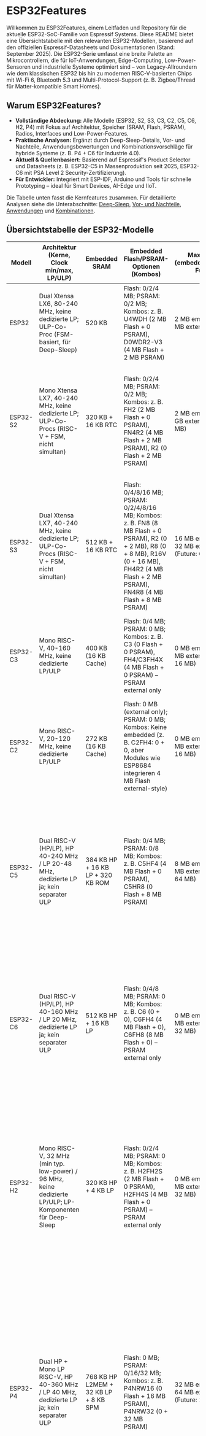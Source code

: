 # ESP32Features
Willkommen zu ESP32Features, einem  Leitfaden und Repository für die aktuelle ESP32-SoC-Familie von Espressif Systems. Diese README bietet eine Übersichtstabelle mit den relevanten ESP32-Modellen, basierend auf den offiziellen Espressif-Datasheets und Dokumentationen (Stand: September 2025). Die ESP32-Serie umfasst eine breite Palette an Mikrocontrollern, die für IoT-Anwendungen, Edge-Computing, Low-Power-Sensoren und industrielle Systeme optimiert sind – von Legacy-Allroundern wie dem klassischen ESP32 bis hin zu modernen RISC-V-basierten Chips mit Wi-Fi 6, Bluetooth 5.3 und Multi-Protocol-Support (z. B. Zigbee/Thread für Matter-kompatible Smart Homes).

## Warum ESP32Features?

- **Vollständige Abdeckung:** Alle Modelle (ESP32, S2, S3, C3, C2, C5, C6, H2, P4) mit Fokus auf Architektur, Speicher (SRAM, Flash, PSRAM), Radios, Interfaces und Low-Power-Features.
- **Praktische Analysen:** Ergänzt durch Deep-Sleep-Details, Vor- und Nachteile, Anwendungsbewertungen und Kombinationsvorschläge für hybride Systeme (z. B. P4 + C6 für Industrie 4.0).
- **Aktuell & Quellenbasiert:** Basierend auf Espressif's Product Selector und Datasheets (z. B. ESP32-C5 in Massenproduktion seit 2025, ESP32-C6 mit PSA Level 2 Security-Zertifizierung).
- **Für Entwickler:** Integriert mit ESP-IDF, Arduino und Tools für schnelle Prototyping – ideal für Smart Devices, AI-Edge und IIoT.

Die Tabelle unten fasst die Kernfeatures zusammen. Für detaillierte Analysen siehe die Unterabschnitte: [Deep-Sleep](#deep-sleep), [Vor- und Nachteile](#gründliche-bewertung-jedes-modells), [Anwendungen](#liste-typischer-anwendungen) und [Kombinationen](#sinnvolle-kombinationen-von-esp32-modellen).

## Übersichtstabelle der ESP32-Modelle

| Modell     | Architektur (Kerne, Clock min/max, LP/ULP) | Embedded SRAM | Embedded Flash/PSRAM-Optionen (Kombos) | Max PSRAM (embedded/external, Future) | Max Flash (embedded/external, Future) | Radio (Varianten)                          | Interfaces (Auswahl: Anzahl, Typ) |
|------------|--------------------------------------------|---------------|----------------------------------------|---------------------------------------|---------------------------------------|--------------------------------------------|-----------------------------------|
| ESP32     | Dual Xtensa LX6, 80-240 MHz, keine dedizierte LP; ULP-Co-Proc (FSM-basiert, für Deep-Sleep) | 520 KB       | Flash: 0/2/4 MB; PSRAM: 0/2 MB; Kombos: z. B. U4WDH (2 MB Flash + 0 PSRAM), D0WDR2-V3 (4 MB Flash + 2 MB PSRAM) | 2 MB embedded / 8 MB external        | 4 MB embedded / 16 MB external       | Wi-Fi 2.4 GHz (802.11 b/g/n), BT 4.2 (BR/EDR + LE) | 34 GPIOs; 4 SPI; 2 I2S; 2 I2C; 3 UART; Ethernet MAC; TWAI (CAN); ADC (18 ch., 12-bit); Touch (10); DAC (2, 8-bit) |
| ESP32-S2  | Mono Xtensa LX7, 40-240 MHz, keine dedizierte LP; ULP-Co-Procs (RISC-V + FSM, nicht simultan) | 320 KB + 16 KB RTC | Flash: 0/2/4 MB; PSRAM: 0/2 MB; Kombos: z. B. FH2 (2 MB Flash + 0 PSRAM), FN4R2 (4 MB Flash + 2 MB PSRAM), R2 (0 Flash + 2 MB PSRAM) | 2 MB embedded / 1 GB external (typ. 64 MB) | 4 MB embedded / 1 GB external (typ. 128 MB) | Wi-Fi 2.4 GHz (802.11 b/g/n)              | 43 GPIOs; 4 SPI; 1 I2S; 2 I2C; 2 UART; USB OTG (FS); LCD (2: SPI/I2S); Camera (DVP 8/16-bit); ADC (20 ch., 12-bit); DAC (2, 8-bit); Touch (14); RMT (4 ch.); LED PWM (8 ch.) |
| ESP32-S3  | Dual Xtensa LX7, 40-240 MHz, keine dedizierte LP; ULP-Co-Procs (RISC-V + FSM, nicht simultan) | 512 KB + 16 KB RTC | Flash: 0/4/8/16 MB; PSRAM: 0/2/4/8/16 MB; Kombos: z. B. FN8 (8 MB Flash + 0 PSRAM), R2 (0 + 2 MB), R8 (0 + 8 MB), R16V (0 + 16 MB), FH4R2 (4 MB Flash + 2 MB PSRAM), FN4R8 (4 MB Flash + 8 MB PSRAM) | 16 MB embedded / 32 MB external (Future: 64 MB) | 16 MB embedded / 32 MB external (Future: 64 MB) | Wi-Fi 2.4 GHz (802.11 b/g/n), BT 5 (LE)   | 45 GPIOs; 4 SPI (2 mem., 2 gen.); 2 I2S; 2 I2C; 3 UART; USB OTG (FS); SD/MMC (2 slots); TWAI; LCD/Camera; ADC (20 ch., 12-bit); Touch (14); MCPWM; RMT; PCNT; LED PWM |
| ESP32-C3  | Mono RISC-V, 40-160 MHz, keine dedizierte LP/ULP | 400 KB (16 KB Cache) | Flash: 0/4 MB; PSRAM: 0 MB; Kombos: z. B. C3 (0 Flash + 0 PSRAM), FH4/C3FH4X (4 MB Flash + 0 PSRAM) – PSRAM external only | 0 MB embedded / 8 MB external (Future: 16 MB) | 4 MB embedded / 16 MB external       | Wi-Fi 2.4 GHz (802.11 b/g/n), BT 5 (LE)   | 22/16 GPIOs; 3 SPI; 1 I2S; 1 I2C; 2 UART; USB Serial/JTAG; TWAI; LED PWM (6 ch.); RMT (4 ch.); ADC (6 ch., 12-bit); Temp sensor |
| ESP32-C2  | Mono RISC-V, 20-120 MHz, keine dedizierte LP/ULP | 272 KB (16 KB Cache) | Flash: 0 MB (external only); PSRAM: 0 MB; Kombos: Keine embedded (z. B. C2FH4: 0 + 0, aber Modules wie ESP8684 integrieren 4 MB Flash external-style) | 0 MB embedded / 8 MB external (Future: 16 MB) | 0 MB embedded / 16 MB external       | Wi-Fi 2.4 GHz (802.11 b/g/n), BT 5 (LE) | 14 GPIOs; 2 SPI; 1 I2S; 1 I2C; 2 UART; LED PWM; GDMA; SAR ADC (6 ch.); Temp sensor; USB Serial |
| ESP32-C5  | Dual RISC-V (HP/LP), HP 40-240 MHz / LP 20-48 MHz, dedizierte LP ja; kein separater ULP | 384 KB HP + 16 KB LP + 320 KB ROM | Flash: 0/4 MB; PSRAM: 0/8 MB; Kombos: z. B. C5HF4 (4 MB Flash + 0 PSRAM), C5HR8 (0 Flash + 8 MB PSRAM) | 8 MB embedded / 32 MB external (Future: 64 MB) | 4 MB embedded / 32 MB external (Future: 64 MB) | Wi-Fi dual-band 6 (2.4/5 GHz, 802.11 a/b/g/n/ac/ax), BT LE 5 (Core 6.0), 802.15.4 (Zigbee 3.0 / Thread 1.4) | 29 GPIOs; 3 SPI; 1 I2S; 2 I2C (+1 LP); 3 UART (+1 LP); USB Serial/JTAG; 2 CAN FD; SDIO; LED PWM (6 ch.); MCPWM (6 ch.); RMT (4 ch.); PARLIO; PCNT (4); ADC (6 ch., 12-bit); Temp sensor; Analog Comparator (2 pads) |
| ESP32-C6  | Dual RISC-V (HP/LP), HP 40-160 MHz / LP 20 MHz, dedizierte LP ja; kein separater ULP | 512 KB HP + 16 KB LP | Flash: 0/4/8 MB; PSRAM: 0 MB; Kombos: z. B. C6 (0 + 0), C6FH4 (4 MB Flash + 0), C6FH8 (8 MB Flash + 0) – PSRAM external only | 0 MB embedded / 16 MB external (Future: 32 MB) | 8 MB embedded / 16 MB external (Future: 32 MB) | Wi-Fi 6 2.4 GHz (802.11 ax/b/g/n), BT 5.3 (LE + Mesh), 802.15.4 (Zigbee 3.0 / Thread 1.3) | 30/22 GPIOs; 3 SPI; 1 I2S; 2 I2C (+1 LP); 3 UART (+1 LP); USB Serial/JTAG; 2 TWAI; SDIO; LED PWM (6 ch.); MCPWM (3); RMT (4 ch.); PARLIO; PCNT (4); ADC (7 ch., 12-bit); Temp sensor; GDMA; ETM |
| ESP32-H2 | Mono RISC-V, 32 MHz (min typ. low-power) / 96 MHz, keine dedizierte LP/ULP; LP-Komponenten für Deep-Sleep | 320 KB HP + 4 KB LP | Flash: 0/2/4 MB; PSRAM: 0 MB; Kombos: z. B. H2FH2S (2 MB Flash + 0 PSRAM), H2FH4S (4 MB Flash + 0 PSRAM) – PSRAM external only | 0 MB embedded / 16 MB external (Future: 32 MB) | 4 MB embedded / 16 MB external (Future: 32 MB) | BT LE 5.3 (1/2 Mbps, Coded PHY, Long Range, Advertising Extensions), 802.15.4 (250 Kbps OQPSK, Thread/Zigbee 3.0/Matter) | 19 GPIOs; 2 SPI (Flash + gen.); 2 UART; 2 I2C; 1 I2S; RMT (2 tx/2 rx ch.); LED PWM (6 ch.); USB Serial/JTAG; TWAI (CAN); GDMA (3 tx/3 rx); PCNT; MCPWM; ADC (5 ch., 12-bit); Temp sensor; Timers (2 gen. 54-bit, 52-bit sys., 3 WDT) | 
| ESP32-P4  | Dual HP + Mono LP RISC-V, HP 40-360 MHz / LP 40 MHz, dedizierte LP ja; kein separater ULP | 768 KB HP L2MEM + 32 KB LP + 8 KB SPM | Flash: 0 MB; PSRAM: 0/16/32 MB; Kombos: z. B. P4NRW16 (0 Flash + 16 MB PSRAM), P4NRW32 (0 + 32 MB PSRAM) | 32 MB embedded / 64 MB external (Future: 128 MB) | 0 MB embedded / 64 MB external (Future: 128 MB) | Keine integrierten Radios (MCU-fokussiert, external möglich) | 55 GPIOs (16 LP); 4 SPI (+1 LP); 3 I2S (+1 LP); 3 I2C (+1 Analog +1 I3C); 6 UART (5 HP +1 LP); USB HS/FS OTG + Serial/JTAG; Ethernet (10/100 RMII); 3 TWAI; SD/MMC; LED PWM (8 ch.); MCPWM (2); RMT (8 ch.); PARLIO; Touch (14); 2 ADC; VAD; Image: JPEG Codec, ISP, H.264 Encoder, MIPI CSI/DSI (2-lane), LCD/Camera | 

### Hinweise zur Tabelle:

- **Architektur:** Berücksichtigt Kerne (HP/LP), Clock-Ranges und Low-Power-Features (ULP/LP).
- **Speicher:** Embedded-Optionen mit Varianten-Kombos; Max-Werte inkl. Future-Support (z. B. bis 128 MB bei P4).
- **Radios:** Alle Varianten, inkl. Multi-Protocol (z. B. Wi-Fi 6 bei C5/C6, 802.15.4 bei C5/C6/H2 für Matter).
- **Interfaces:** Wichtige Peripherie mit Anzahlen; fokussiert auf GPIOs, Wireless-Relevanz und Spezialfeatures (z. B. MIPI bei P4).
- **Quellen:** Direkt aus Espressif-Datasheets; keine neuen Modelle jenseits der Liste (Stand 2025, z. B. C5 in Massenproduktion).

## Deep sleep

### Details

**Alle** ESP32-Modelle (ESP32, S2, S3, C3, C2, C5, C6, P4) unterstützen Deep-Sleep-Modus, und in den meisten Fällen sind speziellen Speicher (RTC SRAM oder vergleichbar) nutzbar, um Daten währened des Deep-Sleeps zu sichern. Allerdings gibt es Unterschiede in der Architektur (RTC SRAM, LP SRAM, oder andere Mechanismen), die beeinflussen, wie und welcher Speicher für diesen Zweck genutzt wird. 

### Übersicht: Deep-Sleep und Speicher zum Sichern von Daten

**Deep-Sleep-Modus:** Alle Modelle können in Deep-Sleep gehen, wodurch der Hauptprozessor (HP-Core) und die meisten Peripherien abgeschaltet werden, um Strom zu sparen. Bestimmte Speicherbereiche bleiben aktiv, um Daten zu sichern oder einfache Aufgaben auszuführen.

**RTC SRAM**: In Modellen ohne dedizierten LP-Core (ESP32, S2, S3, teilweise C3) ist der RTC SRAM der Hauptspeicher, der im Deep-Sleep aktiv bleibt, um Daten zu sichern oder ULP-Co-Prozessor-Code auszuführen.

**LP SRAM**: In Modellen mit dediziertem LP-Core (C5, C6, H2, P4) übernimmt der LP SRAM oft diese Rolle, da der LP-Core im Deep-Sleep aktiv bleiben kann und eigene Daten/Code speichert. Beim H2 gibt es 4 KB LP SRAM, aber ohne LP-Core, nur für Datenspeicherung und LP-Peripherie.

**Spezialfälle:** C2 hat keinen dedizierten RTC SRAM oder LP SRAM, aber es gibt einen kleinen RTC-Bereich (nicht explizit spezifiziert), der ähnliche Funktionen bietet. C3 hat eingeschränkte Optionen. H2 ist für ultra-niedrigen Verbrauch (7 μA Deep-Sleep) optimiert, mit LP SRAM für passive Speicherung.


### Modell-spezifische Details

#### ESP32:

- **Deep-Sleep:** Ja, unterstützt.
- **Speicher:** 520 KB SRAM, davon ein Teil (nicht separat als "RTC SRAM" spezifiziert, aber ca. 8 KB im RTC-Domain) bleibt im Deep-Sleep aktiv. Der ULP-Co-Prozessor (FSM-basiert) kann darauf zugreifen, um Daten zu sichern oder einfache Aufgaben auszuführen.
- **Nutzung:** Sicherung von Variablen im RTC-Speicherbereich (via RTC-Speicher-API) z. B. Zustandsdaten, Zähler, oder Sensorwerte. Der ULP kann diese Daten verarbeiten.
- **Limit:** Begrenzter Speicher im Vergleich zu neueren Modellen; ULP ist nicht so flexibel wie ein LP-Core.


#### ESP32-S2:

- **Deep-Sleep:** Ja, unterstützt.
- **Speicher:** 16 KB RTC SRAM explizit im Datasheet, bleibt im Deep-Sleep aktiv. Zwei ULP-Co-Procs (RISC-V + FSM, nicht simultan) können darauf zugreifen.
- **Nutzung:** RTC SRAM kann für Daten (z. B. Zustände, Konfigurationsdaten) genutzt werden. Der RISC-V-ULP erlaubt komplexere Berechnungen als beim klassischen ESP32.
- **Limit:** 16 KB ist nicht riesig, aber ausreichend für die meisten Sensor- oder Zustandsdaten.


#### ESP32-S3:

- **Deep-Sleep:** Ja, unterstützt.
- **Speicher:** 16 KB RTC SRAM, bleibt im Deep-Sleep aktiv. ULP-Co-Procs (RISC-V + FSM) können diesen Speicher nutzen.
- **Nutzung:** Ähnlich wie S2, ideal für Daten wie Konfigurationen, Sensorwerte, oder kleine Zustandsmaschinen. Der ULP-RISC-V ist programmierbar für komplexere Deep-Sleep-Logik.
- **Limit:** Wie S2, 16 KB RTC SRAM begrenzt die Datenmenge.


#### ESP32-C3:

- **Deep-Sleep:** Ja, unterstützt.
- **Speicher:** Kein expliziter RTC SRAM, aber ein Teil der 400 KB SRAM (ca. 8 KB im RTC-Domain, ähnlich ESP32) bleibt im Deep-Sleep aktiv. Kein ULP-Co-Prozessor, daher kein Programmieren im Deep-Sleep.
- **Nutzung:** Du kannst Daten im RTC-Bereich sichern (via ESP-IDF RTC-Speicher-APIs), aber ohne ULP nur statische Speicherung, keine aktive Verarbeitung.
- **Limit:** Kein ULP oder LP-Core schränkt die Flexibilität ein; kleinerer Speicherbereich.


#### ESP32-C2:

- **Deep-Sleep:** Ja, unterstützt.
- **Speicher:** Kein expliziter RTC SRAM oder LP SRAM. Ein kleiner RTC-Bereich (nicht im Datasheet quantifiziert, geschätzt <8 KB) bleibt aktiv, ähnlich wie bei C3.
- **Nutzung:** Begrenzte Datenspeicherung im RTC-Bereich möglich (z. B. Zustandsvariablen), aber keine aktive Verarbeitung, da kein ULP oder LP-Core.
- **Limit:** Sehr eingeschränkt, da kein dedizierter Speicher oder Co-Prozessor vorhanden.


#### ESP32-C5:

- **Deep-Sleep:** Ja, unterstützt (HP-Core aus, LP-Core kann aktiv bleiben).
- **Speicher:** 16 KB LP SRAM für den dedizierten LP-Core (RISC-V), bleibt im Deep-Sleep aktiv. Kein separater RTC SRAM, da der LP-Core diese Aufgaben übernimmt.
- **Nutzung:** LP SRAM kann für Daten und Code des LP-Cores genutzt werden, der im Deep-Sleep läuft. Ideal für komplexe Low-Power-Logik oder Datenspeicherung.
- **Limit:** 16 KB LP SRAM ist ausreichend, aber nicht riesig; LP-Core bietet mehr Flexibilität als ULP.


#### ESP32-C6:

- **Deep-Sleep:** Ja, unterstützt (ähnlich wie C5).
- **Speicher:** 16 KB LP SRAM für den LP-Core, bleibt im Deep-Sleep aktiv. Kein separater RTC SRAM.
- **Nutzung:** Wie C5, LP SRAM für Daten/Code des LP-Cores, geeignet für komplexe Deep-Sleep-Aufgaben.
- **Limit:** 16 KB LP SRAM, aber flexibler durch LP-Core.


#### ESP32-H2: 

- **Deep-Sleep:** Ja, unterstützt (optimiert für ultra-niedrigen Verbrauch, 7 μA).
- **Speicher:** 4 KB LP SRAM, bleibt im Deep-Sleep aktiv. Kein separater RTC SRAM oder dedizierter LP-Core.
- **Nutzung:** LP SRAM für passive Datenspeicherung (z. B. Zustandsvariablen, Sensor-Daten) im Deep-Sleep; LP-Peripherie (z. B. Timer, Sensoren) unterstützt einfache Aufgaben.
- **Limit:** 4 KB LP SRAM ist klein; kein LP-Core, daher keine komplexe Verarbeitung im Deep-Sleep.


#### ESP32-P4:

- **Deep-Sleep:** Ja, unterstützt (HP-Cores aus, LP-Core aktiv).
- **Speicher:** 32 KB LP SRAM für den LP-Core, bleibt im Deep-Sleep aktiv. Kein RTC SRAM, da LP-Core die Low-Power-Aufgaben übernimmt.
- **Nutzung:** LP SRAM für Daten und Code des LP-Cores, ideal für anspruchsvolle Low-Power-Anwendungen (z. B. Bildverarbeitung, Sensor-Logik).
- **Limit:** 32 KB ist großzügiger als bei C5/C6, keine wesentlichen Einschränkungen.

### Zusammenfassung

- **Alle** ESP32-Modelle unterstützen Deep-Sleep.
- **RTC-Speicher** (oder Äquivalent) zum Sichern von Daten bei allen Modellen
- **ESP32, S2, S3:** RTC SRAM (16 KB bei S2/S3, kleinerer Bereich beim klassischen ESP32) für Datenspeicherung, unterstützt durch ULP-Co-Procs.
- **C3, C2:** Kleiner RTC-Bereich (nicht explizit spezifiziert, <8 KB), nur für statische Datenspeicherung, kein ULP/LP-Core.
- **C5, C6, H2, P4:** LP SRAM (16 KB bei C5/C6, 32 KB bei P4) für Datenspeicherung und LP-Core-Aufgaben, flexibler als RTC SRAM.
- **Unterschiede:** Modelle mit ULP (ESP32, S2, S3) oder LP-Core (C5, C6, H2, P4) bieten mehr Flexibilität, da sie im Deep-Sleep aktiv Code ausführen können. C3 und C2 sind eingeschränkt (nur Speicherung, keine Verarbeitung).
- **C5, C6, H2, P4** können zusätzlich den LP-Core nutzen, um **im Deep-Sleep** aktiv zu sein.

## Gründliche Bewertung jedes Modells

Basierend auf den offiziellen Espressif-Datasheets (Stand September 2025) und den gesammelten Details aus den Quellen wird jedes ESP32-Modell hinsichtlich seiner Vor- und Nachteile analysiert. Der Fokus liegt auf der **Schwerpunkt-Nutzbarkeit**, d.h. wie die Ausstattung (Architektur, Memory, Radios, Interfaces, Power) das Modell für bestimmte Anwendungsbereiche optimiert. Die Bewertung berücksichtigt Faktoren wie Leistung, Energieeffizienz, Kosten, Kompatibilität (z.B. RISC-V vs. Xtensa), Wireless-Optionen und Peripherie. Modelle mit RISC-V sind zukunftsorientiert (besser für Open-Source), während Xtensa etabliert ist. Neuere Modelle (C-Serie, H2, P4) betonen Low-Power und Multi-Protocol (z.B. Matter), ältere (Classic, S2, S3) sind allgemeiner, aber verbrauchsintensiver.

#### ESP32
- **Schwerpunkt**: Allrounder für drahtlose Netzwerke und Legacy-Anwendungen; stark in Wi-Fi + BT Classic/LE-Kombinationen mit Ethernet/CAN.
- **Vorteile**: Dual-Core Xtensa für parallele Tasks (z.B. Wi-Fi + BT), etablierte Ökosystem (viel Code verfügbar), Ethernet MAC und TWAI (CAN) für industrielle Netzwerke, günstig und robust, ULP-Co-Proc für einfache Low-Power-Tasks.
- **Nachteile**: Höherer Stromverbrauch (Deep-Sleep ~10 μA, Active >100 mA), Xtensa-Architektur weniger zukunftsweisend (weniger Open-Source-Tools), kein Wi-Fi 6/BT 5, begrenzte Memory-Optionen (max 4 MB embedded Flash), veraltet (NRND für einige Varianten), kein dedizierter LP-Core.
- **Gesamtbewertung**: Gut für kostengünstige, etablierte Projekte mit gemischter Connectivity, aber nicht ideal für ultra-low-power oder moderne Protokolle.

#### ESP32-S2
- **Schwerpunkt**: USB- und Multimedia-fokussiert (LCD/Camera/Touch), für Wi-Fi-only Geräte mit Low-Power.
- **Vorteile**: USB OTG (FS) für HID/Storage, LCD/Camera-Interfaces für Displays, 14 Touch-Sensoren, ULP-Co-Procs (RISC-V + FSM) für flexible Deep-Sleep, große external Memory-Support (bis 1 GB), kompakt und energieeffizient für Wi-Fi-Apps.
- **Nachteile**: Kein BT, Mono-Core Xtensa (weniger Leistung), kein Ethernet/CAN, Touch nicht CS-zertifiziert (Einschränkungen in noisy Umgebungen), höherer Verbrauch als C-Serie (Deep-Sleep ~5-7 μA), veraltet im Vergleich zu S3.
- **Gesamtbewertung**: Stark für USB-basierte oder Display/Touch-Geräte (z.B. Smart Panels), aber limitiert ohne BT/Multi-Core.

#### ESP32-S3
- **Schwerpunkt**: AI und Multimedia (Vector/AI-Extensions, LCD/Camera), für Edge-Computing mit Wi-Fi/BT LE.
- **Vorteile**: Dual-Core Xtensa mit AI/DSP-Extensions (z.B. 128-bit Vector), USB OTG/SD für Storage, LCD/Camera für Video, ULP-Co-Procs für Low-Power, große Memory (bis 16 MB embedded PSRAM), BT 5 LE für moderne Apps.
- **Nachteile**: Kein Wi-Fi 6, höherer Verbrauch (Deep-Sleep ~7 μA, Active >100 mA), Xtensa statt RISC-V, ADC/Wi-Fi-Konflikte, teurer als C-Serie, kein 802.15.4.
- **Gesamtbewertung**: Ideal für AI/Multimedia (z.B. Voice/Image Recognition), aber nicht optimal für ultra-low-power oder Multi-Protocol-IoT.

#### ESP32-C3
- **Schwerpunkt**: Low-Cost Low-Power Wireless (Wi-Fi + BT LE), für einfache Sensoren.
- **Vorteile**: RISC-V Mono-Core (zukunftsweisend), Wi-Fi + BT 5 LE, TWAI (CAN), USB Serial/JTAG, günstig und kompakt, externe Memory bis 16 MB.
- **Nachteile**: Kein ULP/LP-Core (eingeschränkte Deep-Sleep-Verarbeitung, ~5 μA), begrenzte GPIOs (22/16), kein Ethernet/USB OTG, Mono-Core limitiert Leistung, einige Varianten EOL/NRND.
- **Gesamtbewertung**: Perfekt für kostengünstige, batteriebetriebene Sensoren, aber schwach in Multimedia/High-Perf.

#### ESP32-C2
- **Schwerpunkt**: Ultra-Low-Cost Minimalist für Low-Power Wireless.
- **Vorteile**: Sehr günstig und klein, RISC-V Mono-Core, Wi-Fi + BT 5 LE, Low-Power (Deep-Sleep <8 μA), externe Memory-Support.
- **Nachteile**: Kein embedded Flash/PSRAM (external only), wenige GPIOs (14), minimal Interfaces (kein USB OTG/Ethernet/CAN), kein ULP/LP-Core, begrenzte SRAM (272 KB).
- **Gesamtbewertung**: Für massenproduzierte, einfache Wireless-Geräte (z.B. Tags), aber zu limitiert für komplexe Apps.

#### ESP32-C5
- **Schwerpunkt**: Modern Multi-Protocol Wireless (Dual-Band Wi-Fi 6 + BT LE 5 + 802.15.4), für Low-Power IoT mit LP-Core.
- **Vorteile**: Dual-Band Wi-Fi 6 (2.4/5 GHz), BT LE 5 (inkl. Direction Finding), 802.15.4 (Zigbee/Thread), dedizierter LP-Core (RISC-V, bis 48 MHz), CAN FD, Low-Power (Deep-Sleep ~12 μA), RISC-V Dual-Core.
- **Nachteile**: Weniger GPIOs (29), begrenzte embedded Memory (4 MB Flash/8 MB PSRAM), höherer Preis, neu (weniger etabliert).
- **Gesamtbewertung**: Stark für smarte Home/IoT-Netzwerke (Matter-kompatibel), aber nicht für High-Perf ohne Wireless.

#### ESP32-C6
- **Schwerpunkt**: Low-Power Multi-Protocol (Wi-Fi 6 2.4GHz + BT 5.3 + 802.15.4), für Batterie-IoT mit LP-Core.
- **Vorteile**: Wi-Fi 6 (2.4 GHz), BT 5.3 (Mesh), 802.15.4 (Zigbee/Thread), dedizierter LP-Core (RISC-V, 20 MHz), Low-Power (Deep-Sleep 7 μA), RISC-V Dual-Core, TWAI.
- **Nachteile**: Kein 5 GHz Wi-Fi, begrenzte embedded PSRAM (external only), 30/22 GPIOs, kein USB OTG/Ethernet.
- **Gesamtbewertung**: Optimal für energieeffiziente Smart Devices (z.B. Sensor-Netzwerke), besser als C5 in Power, aber ohne Dual-Band.

#### ESP32-H2
- **Schwerpunkt**: Ultra-Low-Power Non-Wi-Fi Wireless (BT LE 5.3 + 802.15.4), für Thread/Zigbee/Matter.
- **Vorteile**: BT LE 5.3 (Long Range, Mesh), 802.15.4 (Zigbee/Thread), RISC-V Mono-Core (96 MHz), Ultra-Low-Power (Deep-Sleep 7 μA), USB Serial/JTAG, kompakt.
- **Nachteile**: Kein Wi-Fi, kleiner SRAM (320 KB + 4 KB LP), wenige GPIOs (19), kein dedizierter LP-Core (nur LP-Komponenten), begrenzte Interfaces.
- **Gesamtbewertung**: Ideal für batteriebetriebene Mesh-Netzwerke (z.B. Smart Lighting), aber ungeeignet für Wi-Fi-Apps.

#### ESP32-P4
- **Schwerpunkt**: High-Performance MCU ohne Radios, für AI/Multimedia (JPEG/H.264/MIPI) mit Wired Connectivity.
- **Vorteile**: Dual-HP + Mono-LP RISC-V (bis 360 MHz), AI/DSP-Extensions, Multimedia (JPEG Codec, H.264 Encoder, MIPI CSI/DSI), USB HS/FS OTG, Ethernet, 55 GPIOs (16 LP), große Memory (bis 32 MB embedded PSRAM), VAD/Touch.
- **Nachteile**: Keine integrierten Radios (external nötig), kein embedded Flash, höherer Verbrauch (Deep-Sleep 0.025 mA), teurer, neu (weniger Support).
- **Gesamtbewertung**: Perfekt für High-Perf Wired/AI-Geräte (z.B. HMI Panels), aber nicht für Wireless ohne Add-ons.

## Liste typischer Anwendungen

Nachfolgend sind 35 typische Anwendungen für ESP32-Modelle zusammengestellt, basierend auf Espressif-Empfehlungen (z.B. Smart Home, IoT, Industrial). Diese decken Bereiche wie Low-Power Sensoren, Multimedia, AI, Industrial und Wearables ab. Die Liste ist nummeriert und beschreibt kurz den Fokus.

1. Smart Home Hub (z.B. Zentrale Steuerung mit Multi-Protocol).
2. Wi-Fi Access Point/Extender (z.B. Netzwerk-Erweiterung).
3. Bluetooth Audio Device (z.B. Speaker/Headset).
4. Low-Power Sensor Node (z.B. Umweltsensor mit Batterie).
5. AI Edge Computing (z.B. Voice Recognition).
6. Security Camera (z.B. Video-Überwachung mit Streaming).
7. Wearable Fitness Tracker (z.B. Schrittzähler mit BT).
8. Industrial IoT Gateway (z.B. Daten-Sammlung mit CAN/Ethernet).
9. Zigbee/Thread Smart Lighting (z.B. Lampen-Steuerung).
10. USB HID Device (z.B. Maus/Tastatur).
11. Ethernet-Connected Controller (z.B. Wired Automation).
12. CAN-Bus Vehicle Monitor (z.B. Auto-Diagnose).
13. LCD Display Panel (z.B. HMI Interface).
14. Touch Screen Device (z.B. Bedienpanel).
15. Battery-Powered Remote Control (z.B. IR/Fernbedienung).
16. Matter-Compatible Smart Plug (z.B. Steckdose mit Multi-Protocol).
17. Wi-Fi 6 Mesh Network (z.B. Home Mesh).
18. Bluetooth Mesh Sensor Network (z.B. Gebäudemonitoring).
19. 802.15.4 Low-Power Mesh (z.B. Thread-Netzwerk).
20. Robotics Controller (z.B. Motor-Steuerung mit PWM).
21. Barcode Scanner (z.B. Image Processing).
22. Voice Assistant (z.B. Sprachsteuerung).
23. Secure IoT Device (z.B. mit Encryption/Boot).
24. Environmental Monitoring Station (z.B. Wetterstation).
25. SD Card Data Logger (z.B. Logging mit Storage).
26. PWM Motor Driver (z.B. DC-Motoren).
27. Analog Sensor Reader (z.B. Temp/Druck mit ADC).
28. Asset Tracking Tag (z.B. BT LE Beacon).
29. Smart Thermostat (z.B. Heizungssteuerung).
30. POS Terminal (z.B. Zahlungsterminal mit Display).
31. Service Robot Brain (z.B. Navigation mit AI).
32. Audio Streaming Device (z.B. Musik-Player).
33. Health Monitoring Wearable (z.B. Puls-Sensor).
34. Agricultural Sensor (z.B. Bodenfeuchte mit Low-Power).
35. Vending Machine Controller (z.B. Zahlung/Display).

### Bewertungstabelle

Die Tabelle bewertet die Eignung jedes Modells für die Anwendungen mit ++ (sehr gut, optimal), + (gut, machbar), 0 (neutral, mit Einschränkungen), - (schlecht, ungeeignet), -- (sehr schlecht, unmöglich). Bewertung basiert auf Ausstattung (z.B. Radios für Wireless, LP-Core für Low-Power, Interfaces für Multimedia). Optionaler Text in Klammern erklärt Schlüsselgründe.

| Anwendung | ESP32 | ESP32-S2 | ESP32-S3 | ESP32-C3 | ESP32-C2 | ESP32-C5 | ESP32-C6 | ESP32-H2 | ESP32-P4 |
|-----------|-------|----------|----------|----------|----------|----------|----------|----------|----------|
| 1. Smart Home Hub | ++ (Wi-Fi/BT + Ethernet) | + (Wi-Fi, aber kein BT) | ++ (AI/Multimedia + BT LE) | + (Low-Cost Wi-Fi/BT) | 0 (Minimal, aber Wi-Fi/BT) | ++ (Multi-Protocol Wi-Fi 6) | ++ (Wi-Fi 6 + 802.15.4) | + (802.15.4/BT, kein Wi-Fi) | + (High-Perf, aber externe Radios) |
| 2. Wi-Fi Access Point/Extender | ++ (Dual-Core Wi-Fi) | ++ (Wi-Fi + USB) | ++ (Wi-Fi + Memory) | + (Low-Power Wi-Fi) | + (Minimal Wi-Fi) | ++ (Dual-Band Wi-Fi 6) | ++ (Wi-Fi 6) | -- (Kein Wi-Fi) | - (Keine Radios) |
| 3. Bluetooth Audio Device | ++ (BT Classic/LE) | -- (Kein BT) | ++ (BT LE + I2S) | + (BT LE) | + (BT LE) | ++ (BT LE 5 + I2S) | ++ (BT 5.3 Mesh) | ++ (BT LE 5.3) | + (I2S/LP, aber externe BT) |
| 4. Low-Power Sensor Node | + (ULP, aber verbrauchsintensiv) | + (ULP-Co-Procs) | + (ULP-Co-Procs) | ++ (Low-Power RISC-V) | ++ (Ultra-Low-Cost/Power) | ++ (LP-Core + Low-Verbrauch) | ++ (LP-Core + 7μA Deep-Sleep) | ++ (Ultra-Low-Power 7μA) | + (LP-Core, aber kein Wireless) |
| 5. AI Edge Computing | + (Dual-Core) | 0 (Mono-Core) | ++ (Vector/AI Extensions) | - (Mono-Core, wenig SRAM) | -- (Minimal) | + (Dual-Core RISC-V) | + (Dual-Core) | - (Mono-Core, wenig SRAM) | ++ (AI/DSP Extensions) |
| 6. Security Camera | + (Wi-Fi/BT) | ++ (LCD/Camera + Wi-Fi) | ++ (LCD/Camera + AI) | 0 (Kein Camera-Interface) | - (Minimal Interfaces) | + (Wi-Fi 6, aber kein Camera) | + (Wi-Fi 6) | - (Kein Wi-Fi/Camera) | ++ (MIPI CSI/DSI + H.264) |
| 7. Wearable Fitness Tracker | + (BT + Touch) | + (Touch + Low-Power) | ++ (BT LE + Touch/AI) | ++ (BT LE + Low-Power) | ++ (Low-Power BT LE) | ++ (BT LE 5 + LP-Core) | ++ (BT 5.3 + LP-Core) | ++ (BT LE 5.3 Low-Power) | + (Touch + LP, aber groß) |
| 8. Industrial IoT Gateway | ++ (Ethernet/CAN + Dual-Core) | + (USB/TWAI) | ++ (TWAI + SD) | + (TWAI + Low-Cost) | 0 (Minimal) | ++ (CAN FD + Multi-Protocol) | ++ (TWAI + Wi-Fi 6) | + (802.15.4 + TWAI) | ++ (Ethernet + CAN) |
| 9. Zigbee/Thread Smart Lighting | 0 (Kein 802.15.4) | 0 (Kein 802.15.4) | 0 (Kein 802.15.4) | 0 (Kein 802.15.4) | 0 (Kein 802.15.4) | ++ (802.15.4 + Zigbee/Thread) | ++ (802.15.4 + Thread 1.3) | ++ (802.15.4 + Zigbee/Thread) | - (Keine Radios) |
| 10. USB HID Device | + (UART/USB Serial) | ++ (USB OTG FS) | ++ (USB OTG FS) | + (USB Serial) | + (USB Serial) | + (USB Serial) | + (USB Serial) | + (USB Serial) | ++ (USB HS/FS OTG) |
| 11. Ethernet-Connected Controller | ++ (Ethernet MAC) | - (Kein Ethernet) | - (Kein Ethernet) | - (Kein Ethernet) | - (Kein Ethernet) | - (Kein Ethernet) | - (Kein Ethernet) | - (Kein Ethernet) | ++ (Ethernet 10/100) |
| 12. CAN-Bus Vehicle Monitor | ++ (TWAI/CAN) | + (TWAI) | + (TWAI) | ++ (TWAI) | - (Kein CAN) | ++ (2x CAN FD) | ++ (2x TWAI) | + (TWAI) | ++ (3x TWAI) |
| 13. LCD Display Panel | + (I2S/SPI) | ++ (LCD Interface) | ++ (LCD/Camera) | 0 (Kein LCD) | - (Minimal) | 0 (Kein LCD) | 0 (Kein LCD) | 0 (Kein LCD) | ++ (MIPI DSI + LCD) |
| 14. Touch Screen Device | ++ (10 Touch) | ++ (14 Touch) | ++ (14 Touch) | - (Kein Touch) | - (Kein Touch) | - (Kein Touch) | - (Kein Touch) | - (Kein Touch) | ++ (14 Touch) |
| 15. Battery-Powered Remote | + (BT + Low-Power) | + (Wi-Fi + RMT) | + (BT LE) | ++ (BT LE Low-Power) | ++ (BT LE Minimal) | ++ (BT LE 5 LP-Core) | ++ (BT 5.3 LP-Core) | ++ (BT LE 5.3 Low-Power) | + (RMT + LP-Core) |
| 16. Matter-Compatible Smart Plug | + (Wi-Fi/BT) | + (Wi-Fi) | + (Wi-Fi/BT LE) | + (Wi-Fi/BT LE) | + (Wi-Fi/BT LE) | ++ (Multi-Protocol) | ++ (Wi-Fi 6 + 802.15.4) | ++ (802.15.4/BT LE) | - (Keine Radios) |
| 17. Wi-Fi 6 Mesh Network | - (Kein Wi-Fi 6) | - (Kein Wi-Fi 6) | - (Kein Wi-Fi 6) | - (Kein Wi-Fi 6) | - (Kein Wi-Fi 6) | ++ (Dual-Band Wi-Fi 6) | ++ (Wi-Fi 6 2.4GHz) | -- (Kein Wi-Fi) | - (Keine Radios) |
| 18. Bluetooth Mesh Network | + (BT LE) | -- (Kein BT) | ++ (BT 5 LE Mesh) | + (BT 5 LE) | + (BT 5 LE) | ++ (BT LE 5) | ++ (BT 5.3 Mesh) | ++ (BT LE 5.3 Mesh) | - (Keine Radios) |
| 19. 802.15.4 Low-Power Mesh | - (Kein 802.15.4) | - (Kein 802.15.4) | - (Kein 802.15.4) | - (Kein 802.15.4) | - (Kein 802.15.4) | ++ (802.15.4) | ++ (802.15.4) | ++ (802.15.4) | - (Keine Radios) |
| 20. Robotics Controller | ++ (Dual-Core + PWM) | + (Mono-Core + PWM) | ++ (Dual-Core + MCPWM) | + (Mono-Core + PWM) | 0 (Minimal PWM) | ++ (MCPWM + Dual-Core) | ++ (MCPWM + Dual-Core) | + (MCPWM) | ++ (MCPWM + High-Perf) |
| 21. Barcode Scanner | + (Wi-Fi/BT) | ++ (Camera) | ++ (Camera + AI) | 0 (Kein Camera) | - (Kein Camera) | 0 (Kein Camera) | 0 (Kein Camera) | 0 (Kein Camera) | ++ (ISP + MIPI CSI) |
| 22. Voice Assistant | + (Dual-Core + I2S) | + (I2S + USB) | ++ (I2S + AI) | 0 (I2S, aber Mono) | 0 (I2S Minimal) | + (I2S + Dual-Core) | + (I2S + Dual-Core) | + (I2S) | ++ (VAD + I2S/LP) |
| 23. Secure IoT Device | ++ (Crypto Accel) | ++ (Crypto + Secure Boot) | ++ (Crypto + Secure Boot) | ++ (Crypto) | + (Crypto) | ++ (Crypto + XTS-AES) | ++ (Crypto + XTS-AES) | ++ (Crypto) | ++ (Crypto + DSA) |
| 24. Environmental Monitoring Station | + (ADC + Wireless) | + (ADC + Touch) | + (ADC + Touch) | ++ (ADC + Low-Power) | ++ (ADC + Low-Power) | ++ (ADC + LP-Core) | ++ (ADC + LP-Core) | ++ (ADC + Low-Power) | + (ADC + Touch) |
| 25. SD Card Data Logger | + (SPI) | + (SPI) | ++ (SD/MMC) | + (SPI) | + (SPI) | ++ (SDIO) | ++ (SDIO) | 0 (Kein SD) | ++ (SD/MMC) |
| 26. PWM Motor Driver | ++ (PWM) | ++ (LED PWM) | ++ (MCPWM) | ++ (LED PWM) | ++ (LED PWM) | ++ (MCPWM 6 ch.) | ++ (MCPWM 3 ch.) | ++ (LED PWM) | ++ (MCPWM 2) |
| 27. Analog Sensor Reader | ++ (ADC 18 ch.) | ++ (ADC 20 ch.) | ++ (ADC 20 ch.) | ++ (ADC 6 ch.) | ++ (ADC 6 ch.) | ++ (ADC 6 ch.) | ++ (ADC 7 ch.) | ++ (ADC 5 ch.) | ++ (2 ADC) |
| 28. Asset Tracking Tag | + (BT LE) | - (Kein BT) | + (BT LE) | ++ (BT LE Low-Power) | ++ (BT LE Low-Power) | ++ (BT LE 5 Direction) | ++ (BT 5.3) | ++ (BT LE 5.3 Long Range) | - (Keine Radios) |
| 29. Smart Thermostat | ++ (Wi-Fi/BT + Touch) | ++ (Wi-Fi + Touch) | ++ (Wi-Fi/BT + Touch) | + (Wi-Fi/BT) | + (Wi-Fi/BT) | ++ (Multi-Protocol) | ++ (Wi-Fi 6 + 802.15.4) | + (802.15.4/BT) | + (Touch, externe Radios) |
| 30. POS Terminal | + (Ethernet + Display) | ++ (USB + LCD) | ++ (SD + LCD) | 0 (Kein USB OTG) | - (Minimal) | 0 (Kein USB OTG) | 0 (Kein USB OTG) | 0 (Kein USB) | ++ (USB HS + SD/MMC) |
| 31. Service Robot Brain | ++ (Dual-Core + Ethernet) | + (Mono-Core + USB) | ++ (Dual-Core + AI) | + (Mono-Core) | - (Minimal) | ++ (Dual-Core + CAN) | ++ (Dual-Core) | + (Mono-Core) | ++ (High-Perf + AI) |
| 32. Audio Streaming Device | ++ (I2S + BT) | ++ (I2S + Wi-Fi) | ++ (I2S + BT LE) | + (I2S + BT LE) | + (I2S + BT LE) | ++ (I2S + BT LE 5) | ++ (I2S + BT 5.3) | ++ (I2S + BT LE 5.3) | ++ (I2S/LP + VAD) |
| 33. Health Monitoring Wearable | + (BT + ADC) | + (ADC + Touch) | ++ (BT LE + Touch/AI) | ++ (BT LE + ADC) | ++ (BT LE + ADC) | ++ (BT LE 5 + ADC) | ++ (BT 5.3 + ADC) | ++ (BT LE 5.3 + ADC) | + (ADC + Touch) |
| 34. Agricultural Sensor | + (Wi-Fi/BT + ADC) | + (Wi-Fi + ADC) | + (Wi-Fi/BT + ADC) | ++ (Wi-Fi/BT + Low-Power) | ++ (Wi-Fi/BT + Low-Power) | ++ (Multi-Protocol + ADC) | ++ (Wi-Fi 6 + ADC) | ++ (802.15.4/BT + ADC) | + (ADC, externe Radios) |
| 35. Vending Machine Controller | ++ (Ethernet + Display) | ++ (USB + LCD/Touch) | ++ (SD + LCD/Touch) | + (SPI) | 0 (Minimal) | + (SDIO) | + (SDIO) | 0 (Kein SD) | ++ (SD/MMC + Ethernet) |

## Sinnvolle Kombinationen von ESP32-Modellen

Basierend auf den vorherigen Analysen (Architektur, Radios, Interfaces, Vor-/Nachteile und Anwendungen) wurden potenzielle Kombinationen identifiziert, die die Stärken der Modelle ergänzen. Zum Beispiel kompensiert ein Modell ohne Radios (z. B. P4) durch ein Wireless-Modell (z. B. C6), oder ein Low-Power-Modell (z. B. H2) erweitert ein High-Perf-Modell (z. B. S3). Die Konzentration liegt auf sinnvollen Paare/Trios (nicht alle möglichen, da z. B. Classic + S2 redundant wären), priorisiere Komplementarität (z. B. Processing + Connectivity). Für jede Kombination: Beschreibung, warum sinnvoll, und Anwendungen (einfache bis anspruchsvolle, inkl. Industrie 4.0 mit Fokus auf Edge-Computing, Predictive Maintenance, Secure Gateways und Multi-Protocol-Netzwerken).

#### 1. ESP32-P4 + ESP32-C6
- **Beschreibung**: P4 als High-Perf-MCU (Dual-HP RISC-V bis 360 MHz, AI/DSP, Multimedia-Interfaces wie MIPI CSI/DSI, Ethernet, USB HS) kombiniert mit C6 als Wireless-Modul (Wi-Fi 6 2.4 GHz, BT 5.3 Mesh, 802.15.4 für Zigbee/Thread, dedizierter LP-Core für Low-Power).
- **Warum sinnvoll**: P4 fehlen Radios, C6 ergänzt mit Multi-Protocol-Wireless und LP-Core für energieeffiziente Edge-Tasks; gemeinsame RISC-V-Architektur erleichtert Software-Integration (z. B. via SPI/I2C/UART-Verbindung).
- **Anwendungen**:
  - Einfach: Smart Home Gateway (P4 für Display/USB-Processing, C6 für Wi-Fi/Thread-Connectivity).
  - Mittel: AR-Brille für Training (P4 für H.264-Encoding/MIPI-Kamera, C6 für BT-Mesh zu Sensoren).
  - Anspruchsvoll (Industrie 4.0): Predictive Maintenance-System in Fabriken (P4 für Edge-AI-Analyse von Vibrationen/Bildern, C6 für sichere Wireless-Übertragung zu Cloud; ermöglicht Echtzeit-Fehlererkennung in Maschinennetzwerken).

#### 2. ESP32-P4 + ESP32-C5
- **Beschreibung**: P4 (High-Perf MCU mit AI, Ethernet, USB HS/FS, große Memory) + C5 (Dual-Band Wi-Fi 6 2.4/5 GHz, BT LE 5, 802.15.4, LP-Core, CAN FD).
- **Warum sinnvoll**: C5 bietet Dual-Band Wi-Fi für höhere Bandbreite (z. B. Video-Streaming), P4 ergänzt mit Wired-Connectivity (Ethernet) und Multimedia-Processing; beide RISC-V-basiert für nahtlose Integration.
- **Anwendungen**:
  - Einfach: Video-Doorbell (P4 für JPEG/H.264, C5 für Wi-Fi-Upload).
  - Mittel: Smart Factory Monitor (P4 für VAD/Sprachsteuerung, C5 für Dual-Band-Netzwerk).
  - Anspruchsvoll (Industrie 4.0): Robotik-Steuerung in Automatisierungslinien (P4 für MCPWM-Motorsteuerung und AI-Navigation, C5 für CAN FD + Wi-Fi 6 zur Koordination mehrerer Roboter; unterstützt Echtzeit-Datenaggregation für Supply-Chain-Optimierung).

#### 3. ESP32-S3 + ESP32-C6
- **Beschreibung**: S3 (Dual Xtensa mit AI/Vector-Extensions, LCD/Camera, USB OTG, BT 5 LE) + C6 (Wi-Fi 6, BT 5.3, 802.15.4, LP-Core).
- **Warum sinnvoll**: S3 bringt AI/Multimedia, C6 erweitert auf Wi-Fi 6/802.15.4 für bessere IoT-Interoperabilität (z. B. Matter); ULP-Co-Procs von S3 + LP-Core von C6 für hybride Low-Power-Modi.
- **Anwendungen**:
  - Einfach: AI-Sprachassistent (S3 für Voice Recognition, C6 für Mesh-Connectivity).
  - Mittel: Sicherheitskamera-Netzwerk (S3 für Bildverarbeitung, C6 für Wi-Fi 6-Streaming).
  - Anspruchsvoll (Industrie 4.0): Qualitätskontrolle in Produktion (S3 für AI-basierte Defekterkennung via Camera, C6 für 802.15.4-Mesh zu Sensoren; ermöglicht adaptive Fertigung mit Echtzeit-Feedback).

#### 4. ESP32-S3 + ESP32-P4
- **Beschreibung**: S3 (AI/Multimedia, Wi-Fi/BT LE) + P4 (High-Perf RISC-V, MIPI CSI/DSI, Ethernet, VAD/Touch).
- **Warum sinnvoll**: S3 für Wireless/AI-Edge, P4 für erweiterte Processing/Multimedia (z. B. H.264-Encoder); Kombination für skalierbare Systeme mit Wired/Wireless-Hybrid.
- **Anwendungen**:
  - Einfach: Interaktives Display (S3 für Wi-Fi, P4 für Touch/LCD).
  - Mittel: VR-Trainingstool (S3 für BT LE-Sensoren, P4 für ISP/Bildverarbeitung).
  - Anspruchsvoll (Industrie 4.0): Augmented Reality für Wartung (S3 für Wi-Fi-Datenabruf, P4 für MIPI-Kamera und H.264-Streaming; unterstützt kollaborative AR in Fabriken für Remote-Assistance).

#### 5. ESP32-C6 + ESP32-H2
- **Beschreibung**: C6 (Wi-Fi 6, BT 5.3, 802.15.4, LP-Core) + H2 (BT LE 5.3 Long Range, 802.15.4, Ultra-Low-Power).
- **Warum sinnvoll**: Beide Multi-Protocol (802.15.4/BT), H2 für ultra-low-power Endnodes (7 μA Deep-Sleep), C6 als Gateway mit Wi-Fi; ideale Mesh-Erweiterung.
- **Anwendungen**:
  - Einfach: Smart Lighting Mesh (H2 für Lampen, C6 für Hub).
  - Mittel: Umweltsensor-Netzwerk (H2 für Batterie-Sensoren, C6 für Wi-Fi-Aggregation).
  - Anspruchsvoll (Industrie 4.0): Asset-Tracking in Lagern (H2 für Long-Range-Tags, C6 für Wi-Fi 6-Gateway; ermöglicht Echtzeit-Lokalisierung und Inventar-Management mit Predictive Analytics).

#### 6. ESP32-C3 + ESP32-P4
- **Beschreibung**: C3 (Low-Cost Wi-Fi/BT LE, TWAI, RISC-V) + P4 (High-Perf MCU, Ethernet, USB HS, große Memory).
- **Warum sinnvoll**: C3 als günstiger Sensor/Endgerät, P4 als zentraler Controller; RISC-V-Kompatibilität für Software-Reuse.
- **Anwendungen**:
  - Einfach: Low-Cost Sensor-Cluster (C3 für Daten-Sammlung, P4 für Verarbeitung).
  - Mittel: Secure Door Lock (C3 für BT LE, P4 für Encryption/USB).
  - Anspruchsvoll (Industrie 4.0): IIoT-Gateway für Maschinen (C3 für CAN-Bus-Sensoren, P4 für Ethernet + AI-basierte Anomalie-Erkennung; unterstützt sichere Datenaggregation in Cyber-Physical Systems).

#### 7. ESP32-C2 + ESP32-C6
- **Beschreibung**: C2 (Ultra-Low-Cost Minimalist, Wi-Fi/BT LE) + C6 (Multi-Protocol, LP-Core).
- **Warum sinnvoll**: C2 für massenhafte Endnodes (z. B. Tags), C6 als Hub mit erweiterter Connectivity; beide RISC-V und Low-Power.
- **Anwendungen**:
  - Einfach: Beacon-Netzwerk (C2 für Tags, C6 für Gateway).
  - Mittel: Batterie-Sensor-Array (C2 für Minimal-Sensoren, C6 für Mesh).
  - Anspruchsvoll (Industrie 4.0): Condition Monitoring in Supply Chains (C2 für kostengünstige Vibrations-Sensoren an Paletten, C6 für Wi-Fi 6/802.15.4-Übertragung; ermöglicht skalierbare Predictive Logistics).

#### 8. ESP32-S2 + ESP32-H2
- **Beschreibung**: S2 (Wi-Fi, USB OTG, LCD/Camera, Touch) + H2 (BT LE/802.15.4, Ultra-Low-Power).
- **Warum sinnvoll**: S2 für Wi-Fi/Multimedia, H2 für Low-Power Mesh; ergänzt S2's fehlendes BT/802.15.4.
- **Anwendungen**:
  - Einfach: Touch-Panel mit Mesh (S2 für Display, H2 für BT-Sensoren).
  - Mittel: Portable Scanner (S2 für Camera/USB, H2 für Long-Range BT).
  - Anspruchsvoll (Industrie 4.0): Handheld-Inspektionsgerät (S2 für LCD/Touch/Kamera, H2 für 802.15.4-Konnektivität zu Maschinen; unterstützt mobile Qualitätskontrolle mit Echtzeit-Daten-Sync).

#### 9. ESP32 (Classic) + ESP32-C5
- **Beschreibung**: Classic (Dual Xtensa, Ethernet, BT Classic/LE, CAN) + C5 (Dual-Band Wi-Fi 6, 802.15.4, LP-Core).
- **Warum sinnvoll**: Classic für Legacy-Compatibility (BT Classic/Ethernet), C5 für moderne Wireless; Hybrid für Upgrades.
- **Anwendungen**:
  - Einfach: Hybrid-Netzwerk (Classic für Ethernet, C5 für Wi-Fi 6).
  - Mittel: Vehicle Tracker (Classic für CAN, C5 für BT/802.15.4).
  - Anspruchsvoll (Industrie 4.0): Automotive IIoT (Classic für CAN-Bus in Fahrzeugen, C5 für Dual-Band Wi-Fi zu Cloud; ermöglicht Fleet-Management mit Predictive Maintenance).

#### 10. ESP32-C5 + ESP32-H2 + ESP32-P4 (Trio)
- **Beschreibung**: C5 (Dual-Band Wi-Fi 6/802.15.4), H2 (Low-Power Mesh), P4 (High-Perf Processing).
- **Warum sinnvoll**: Vollständiges System: H2 für Endnodes, C5 für Gateway-Wireless, P4 für Zentral-Computing; skalierbar für große Netzwerke.
- **Anwendungen**:
  - Einfach: Erweitertes Smart Home (H2 für Sensoren, C5 für Wi-Fi, P4 für Hub).
  - Mittel: Mesh-Surveillance (H2 für Tags, C5 für Streaming, P4 für AI).
  - Anspruchsvoll (Industrie 4.0): Smart Factory Ecosystem (H2 für batteriebetriebene Worker-Tags, C5 für Wi-Fi 6-Netzwerk, P4 für Edge-AI und Ethernet-Integration; ermöglicht autonome Optimierung von Produktionslinien mit Human-Machine-Collaboration).

Diese Kombinationen erweitern die Einzelstärken zu robusten Systemen, besonders in Industrie 4.0, wo Sicherheit, Skalierbarkeit und Echtzeit-Processing entscheidend sind. Für Implementierung: Verbinde via SPI/UART/I2C; ESP-IDF unterstützt Multi-Device-Setups.

## Referenzen & Weiterführendes

- ESP32 Series Datasheet (Version 4.3, abgerufen September 2025)
- ESP32-S2 Series Datasheet (Version 1.4, abgerufen September 2025)
- ESP32-S3 Series Datasheet (Version 1.3, abgerufen September 2025)
- ESP32-C3 Series Datasheet (Version 1.2, abgerufen September 2025)
- ESP32-C2 Technical Reference Manual (Version 1.0, abgerufen September 2025, Hinweis: Kein vollständiges Datasheet verfügbar, basierend auf Moduldaten wie ESP8684)
- ESP32-C5 Series Datasheet (Version 1.0, abgerufen September 2025)
- ESP32-C6 Series Datasheet (Version 1.1, abgerufen September 2025)
- ESP32-H2 Series Datasheet (Version 1.1, abgerufen September 2025)
- ESP32-P4 Series Datasheet (Version 0.7, abgerufen September 2025)
- Espressif Product Selector (abgerufen September 2025)-
- ESP32 Module Reference (WROOM/WROVER) (Version 2.0, abgerufen September 2025)
- ESP-IDF: Für Entwicklung mit allen Modellen.

Beitrag: Pull Requests willkommen! Star & Fork für Updates.

## Lizenz: 

MIT
  
